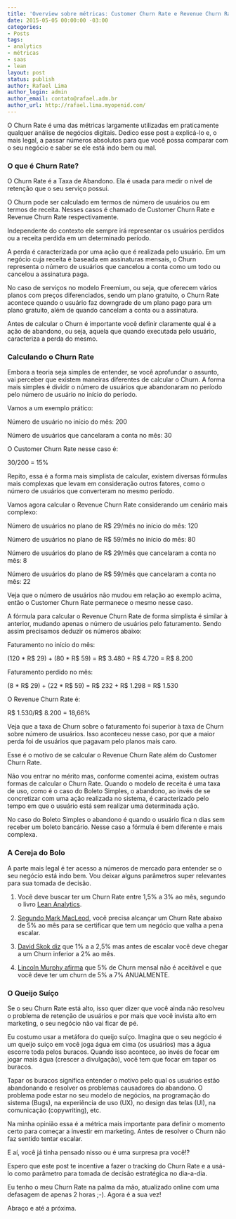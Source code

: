 ```yaml
---
title: 'Overview sobre métricas: Customer Churn Rate e Revenue Churn Rate'
date: 2015-05-05 00:00:00 -03:00
categories:
- Posts
tags:
- analytics
- métricas
- saas
- lean
layout: post
status: publish
author: Rafael Lima
author_login: admin
author_email: contato@rafael.adm.br
author_url: http://rafael.lima.myopenid.com/
---
```


O Churn Rate é uma das métricas largamente utilizadas em praticamente qualquer análise de negócios digitais. Dedico esse post a explicá-lo e, o mais legal, a passar números absolutos para que você possa comparar com o seu negócio e saber se ele está indo bem ou mal.



### O que é Churn Rate?



O Churn Rate é a Taxa de Abandono. Ela é usada para medir o nível de retenção que o seu serviço possui.



O Churn pode ser calculado em termos de número de usuários ou em termos de receita. Nesses casos é chamado de Customer Churn Rate e Revenue Churn Rate respectivamente.



Independente do contexto ele sempre irá representar os usuários perdidos ou a receita perdida em um determinado período.



A perda é caracterizada por uma ação que é realizada pelo usuário. Em um negócio cuja receita é baseada em assinaturas mensais, o Churn representa o número de usuários que cancelou a conta como um todo ou cancelou a assinatura paga.



No caso de serviços no modelo Freemium, ou seja, que oferecem vários planos com preços diferenciados, sendo um plano gratuito, o Churn Rate acontece quando o usuário faz downgrade de um plano pago para um plano gratuito, além de quando cancelam a conta ou a assinatura.



Antes de calcular o Churn é importante você definir claramente qual é a ação de abandono, ou seja, aquela que quando executada pelo usuário, caracteriza a perda do mesmo.



### Calculando o Churn Rate



Embora a teoria seja simples de entender, se você aprofundar o assunto, vai perceber que existem maneiras diferentes de calcular o Churn. A forma mais simples é dividir o número de usuários que abandonaram no período pelo número de usuário no início do período.



Vamos a um exemplo prático:



Número de usuário no início do mês: 200

Número de usuários que cancelaram a conta no mês: 30



O Customer Churn Rate nesse caso é:



30/200 = 15%



Repito, essa é a forma mais simplista de calcular, existem diversas fórmulas mais complexas que levam em consideração outros fatores, como o número de usuários que converteram no mesmo período.



Vamos agora calcular o Revenue Churn Rate considerando um cenário mais complexo:



Número de usuários no plano de R$ 29/mês no início do mês: 120

Número de usuários no plano de R$ 59/mês no início do mês: 80

Número de usuários do plano de R$ 29/mês que cancelaram a conta no mês: 8

Número de usuários do plano de R$ 59/mês que cancelaram a conta no mês: 22



Veja que o número de usuários não mudou em relação ao exemplo acima, então o Customer Churn Rate permanece o mesmo nesse caso.



A fórmula para calcular o Revenue Churn Rate de forma simplista é similar à anterior, mudando apenas o número de usuários pelo faturamento. Sendo assim precisamos deduzir os números abaixo:



Faturamento no início do mês:

(120 * R$ 29) + (80 * R$ 59) = R$ 3.480 + R$ 4.720 = R$ 8.200



Faturamento perdido no mês:

(8 * R$ 29) + (22 * R$ 59) = R$ 232 + R$ 1.298 = R$ 1.530



O Revenue Churn Rate é:



R$ 1.530/R$ 8.200 = 18,66%



Veja que a taxa de Churn sobre o faturamento foi superior à taxa de Churn sobre número de usuários. Isso aconteceu nesse caso, por que a maior perda foi de usuários que pagavam pelo planos mais caro.



Esse é o motivo de se calcular o Revenue Churn Rate além do Customer Churn Rate.



Não vou entrar no mérito mas, conforme comentei acima, existem outras formas de calcular o Churn Rate. Quando o modelo de receita é uma taxa de uso, como é o caso do Boleto Simples, o abandono, ao invés de se concretizar com uma ação realizada no sistema, é caracterizado pelo tempo em que o usuário está sem realizar uma determinada ação.



No caso do Boleto Simples o abandono é quando o usuário fica n dias sem receber um boleto bancário. Nesse caso a fórmula é bem diferente e mais complexa.



### A Cereja do Bolo



A parte mais legal é ter acesso a números de mercado para entender se o seu negócio está indo bem. Vou deixar alguns parâmetros super relevantes para sua tomada de decisão.



1) Você deve buscar ter um Churn Rate entre 1,5% a 3% ao mês, segundo o livro [Lean Analytics](http://leananalyticsbook.com).



2) [Segundo Mark MacLeod](http://www.startupcfo.ca/2011/09/saas-math-activation-retention-and-churn/), você precisa alcançar um Churn Rate abaixo de 5% ao mês para se certificar que tem um negócio que valha a pena escalar.



3) [David Skok diz](http://www.slideshare.net/MassTLC/matrix-partners-david-skok) que 1% a a 2,5% mas antes de escalar você deve chegar a um Churn inferior a 2% ao mês.



5) [Lincoln Murphy afirma](http://sixteenventures.com/saas-churn-rate) que 5% de Churn mensal não é aceitável e que você deve ter um churn de 5% a 7% ANUALMENTE.



### O Queijo Suíço



Se o seu Churn Rate está alto, isso quer dizer que você ainda não resolveu o problema de retenção de usuários e por mais que você invista alto em marketing, o seu negócio não vai ficar de pé.



Eu costumo usar a metáfora do queijo suíço. Imagina que o seu negócio é um queijo suiço em você joga água em cima (os usuários) mas a água escorre toda pelos buracos. Quando isso acontece, ao invés de focar em jogar mais água (crescer a divulgação), você tem que focar em tapar os buracos.



Tapar os buracos significa entender o motivo pelo qual os usuários estão abandonando e resolver os problemas causadores do abandono. O problema pode estar no seu modelo de negócios, na programação do sistema (Bugs), na experiência de uso (UX), no design das telas (UI), na comunicação (copywriting), etc.



Na minha opinião essa é a métrica mais importante para definir o momento certo para começar a investir em marketing. Antes de resolver o Churn não faz sentido tentar escalar.



E aí, você já tinha pensado nisso ou é uma surpresa pra você!?



Espero que este post te incentive a fazer o tracking do Churn Rate e a usá-lo como parâmetro para tomada de decisão estratégica no dia-a-dia.



Eu tenho o meu Churn Rate na palma da mão, atualizado online com uma defasagem de apenas 2 horas ;-). Agora é a sua vez!



Abraço e até a próxima.

